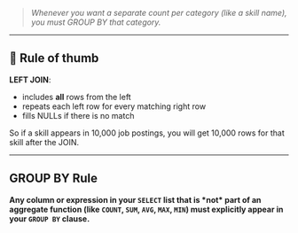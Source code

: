 > *Whenever you want a separate count per category (like a skill name), you must GROUP BY that category.*

---

## 🔑 Rule of thumb

**LEFT JOIN**:

- includes **all** rows from the left
- repeats each left row for every matching right row
- fills NULLs if there is no match

So if a skill appears in 10,000 job postings, you will get 10,000 rows for that skill after the JOIN.

---

## GROUP BY Rule

**Any column or expression in your `SELECT` list that is \*not\* part of an aggregate function (like `COUNT`, `SUM`, `AVG`, `MAX`, `MIN`) must explicitly appear in your `GROUP BY` clause.**
